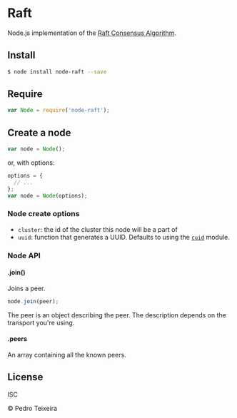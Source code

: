 # Raft

Node.js implementation of the [Raft Consensus Algorithm](http://raftconsensus.github.io/).

## Install

```bash
$ node install node-raft --save
```

## Require

```javascript
var Node = require('node-raft');
```

## Create a node

```javascript
var node = Node();
```

or, with options:

```javascript
options = {
  // ...
};
var node = Node(options);
```

### Node create options

* `cluster`: the id of the cluster this node will be a part of
* `uuid`: function that generates a UUID. Defaults to using the [`cuid`](https://github.com/ericelliott/cuid) module.

### Node API

#### .join()

Joins a peer.

```javascript
node.join(peer);
```

The peer is an object describing the peer. The description depends on the transport you're using.

#### .peers

An array containing all the known peers.


## License

ISC

© Pedro Teixeira